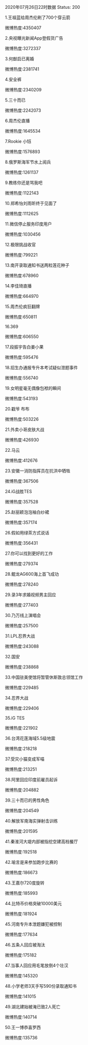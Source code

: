 2020年07月26日22时数据
Status: 200

1.王祖蓝给周杰伦刷了700个穿云箭

微博热度:4350407

2.央视曝光新闻App登假货广告

微博热度:3272337

3.何猷启已离婚

微博热度:2381741

4.安全裤

微博热度:2340209

5.三十而已

微博热度:2242073

6.周杰伦直播

微博热度:1645534

7.Rookie 小钰

微博热度:1576893

8.俄罗斯海军节水上阅兵

微博热度:1261137

9.教练你还是骂我吧

微博热度:1122143

10.郑希怡刘雨昕终于见面了

微博热度:1112625

11.微信停止服务印度用户

微博热度:1030456

12.极限挑战收官

微博热度:799221

13.南开录取通知书送两粒莲花种子

微博热度:678960

14.李佳琦直播

微博热度:664970

15.周杰伦疯狂翻牌

微博热度:650811

16.369

微博热度:606550

17.段振宇告白姜小果

微博热度:595476

18.招生办通报专升本考试疑似泄题事件

微博热度:556740

19.女明星毫无偶像包袱的瞬间

微博热度:543193

20.戳爷 布布

微博热度:503226

21.外卖小哥皮肤大战

微博热度:426930

22.马云

微博热度:412676

23.安徽一消防指挥员在抗洪中牺牲

微博热度:367506

24.iG战胜TES

微博热度:357528

25.赵丽颖泡泡袖白纱裙

微博热度:357174

26.假如用绿茶方式说话

微博热度:356431

27.你可以找到更好的工作

微博热度:279374

28.鲲龙AG600海上首飞成功

微博热度:278240

29.录3年求婚视频男主回应

微博热度:277403

30.乃万线上演唱会

微博热度:257500

31.LPL忍界大战

微博热度:243088

32.国安

微博热度:238868

33.中国驻美使馆将暂管休斯敦总领馆工作

微博热度:229485

34.忍界大战

微博热度:229406

35.iG TES

微博热度:221902

36.台湾花莲海域5.5级地震

微博热度:218218

37.受灾小猫变成军喵

微博热度:213251

38.阿里回应印度前雇员起诉

微博热度:204882

39.三十而已的男性角色

微博热度:204549

40.解放军南海实弹射击训练

微博热度:201595

41.秦淮河大堤内部被指挖空建高档餐厅

微博热度:192518

42.喻言是来参加跑步比赛的

微博热度:186673

43.王嘉尔720度旋转

微博热度:185993

44.比特币价格突破10000美元

微博热度:181924

45.河南专升本泄题嫌犯被控制

微博热度:177634

46.五条人回应被淘汰

微博热度:175182

47.当事人回应用毛笔放倒4个壮汉

微博热度:145320

48.小学老师3天手写590份录取通知书

微博热度:141015

49.湖北建始被淹已致2人死亡

微博热度:140714

50.王一博恭喜罗西

微博热度:135736

